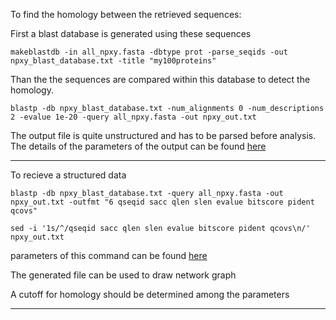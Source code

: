 To find the homology between the retrieved sequences:

First a blast database is generated using these sequences
```
makeblastdb -in all_npxy.fasta -dbtype prot -parse_seqids -out npxy_blast_database.txt -title "my100proteins"
```
Than the the sequences are compared within this database to detect the homology. 
```
blastp -db npxy_blast_database.txt -num_alignments 0 -num_descriptions 2 -evalue 1e-20 -query all_npxy.fasta -out npxy_out.txt
```
The output file is quite unstructured and has to be parsed before analysis. The details of the parameters of the output can be found [here](https://web.cas.org/help/BLAST/topics/srch_sta.htm)

---

To recieve a structured data
```
blastp -db npxy_blast_database.txt -query all_npxy.fasta -out npxy_out.txt -outfmt "6 qseqid sacc qlen slen evalue bitscore pident qcovs"

sed -i '1s/^/qseqid sacc qlen slen evalue bitscore pident qcovs\n/' npxy_out.txt
```
parameters of this command can be found [here](https://www.biostars.org/p/88944/)

The generated file can be used to draw network graph

A cutoff for homology should be determined among the parameters

---


    